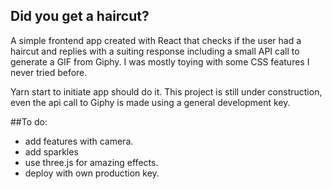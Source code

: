 ## Did you get a haircut?

A simple frontend app created with React that checks if the user had a haircut and replies with a suiting response including a small API call to generate a GIF from Giphy. 
I was mostly toying with some CSS features I never tried before. 

Yarn start to initiate app should do it. This project is still under construction, even the api call to Giphy is made using a general development key.

##To do: 
- add features with camera.
- add sparkles
- use three.js for amazing effects.
- deploy with own production key.
